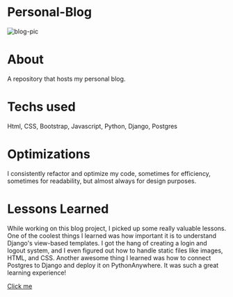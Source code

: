 # Personal-Blog
![blog-pic](https://github.com/Marco0201/Personal-Blog/assets/94779649/da958397-7c8e-4df1-87c8-86c58c24a4d2)
# About
A repository that hosts my personal blog.
# Techs used
Html, CSS, Bootstrap, Javascript, Python, Django, Postgres
# Optimizations
I consistently refactor and optimize my code, sometimes for efficiency, sometimes for readability, but almost always for design purposes.
# Lessons Learned
While working on this blog project, I picked up some really valuable lessons. One of the coolest things I learned was how important it is to understand Django's view-based templates. I got the hang of creating a login and logout system, and I even figured out how to handle static files like images, HTML, and CSS. Another awesome thing I learned was how to connect Postgres to Django and deploy it on PythonAnywhere. It was such a great learning experience!

[Click me](https://marco020.pythonanywhere.com/)
